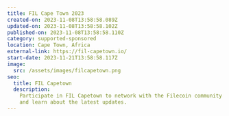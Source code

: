 ```yaml
---
title: FIL Cape Town 2023
created-on: 2023-11-08T13:58:58.089Z
updated-on: 2023-11-08T13:58:58.102Z
published-on: 2023-11-08T13:58:58.110Z
category: supported-sponsored
location: Cape Town, Africa
external-link: https://fil-capetown.io/
start-date: 2023-11-21T13:58:58.117Z
image:
  src: /assets/images/filcapetown.png
seo:
  title: FIL Capetown
  description:
    Participate in FIL Capetown to network with the Filecoin community
    and learn about the latest updates.
---
```

